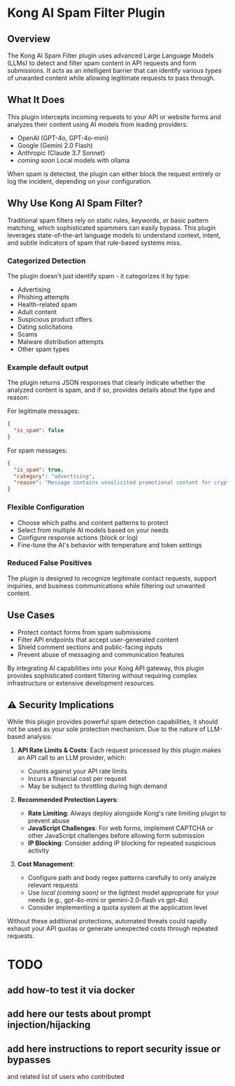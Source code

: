 # Kong AI Spam Filter Plugin

## Overview
The Kong AI Spam Filter plugin uses advanced Large Language Models (LLMs) to detect and filter spam content in API requests and form submissions. It acts as an intelligent barrier that can identify various types of unwanted content while allowing legitimate requests to pass through.

## What It Does
This plugin intercepts incoming requests to your API or website forms and analyzes their content using AI models from leading providers:

- OpenAI (GPT-4o, GPT-4o-mini)
- Google (Gemini 2.0 Flash)
- Anthropic (Claude 3.7 Sonnet)
- *coming soon* Local models with ollama

When spam is detected, the plugin can either block the request entirely or log the incident, depending on your configuration.

## Why Use Kong AI Spam Filter?
Traditional spam filters rely on static rules, keywords, or basic pattern matching, which sophisticated spammers can easily bypass. This plugin leverages state-of-the-art language models to understand context, intent, and subtle indicators of spam that rule-based systems miss.

### Categorized Detection
The plugin doesn't just identify spam - it categorizes it by type:
- Advertising
- Phishing attempts
- Health-related spam
- Adult content
- Suspicious product offers
- Dating solicitations
- Scams
- Malware distribution attempts
- Other spam types

### Example default output
The plugin returns JSON responses that clearly indicate whether the analyzed content is spam, and if so, provides details about the type and reason:

For legitimate messages:
```json
{
  "is_spam": false
}
```

For spam messages:
```json
{
  "is_spam": true,
  "category": "advertising",
  "reason": "Message contains unsolicited promotional content for cryptocurrency investment"
}
```

### Flexible Configuration
- Choose which paths and content patterns to protect
- Select from multiple AI models based on your needs
- Configure response actions (block or log)
- Fine-tune the AI's behavior with temperature and token settings

### Reduced False Positives
The plugin is designed to recognize legitimate contact requests, support inquiries, and business communications while filtering out unwanted content.

## Use Cases
- Protect contact forms from spam submissions
- Filter API endpoints that accept user-generated content
- Shield comment sections and public-facing inputs
- Prevent abuse of messaging and communication features

By integrating AI capabilities into your Kong API gateway, this plugin provides sophisticated content filtering without requiring complex infrastructure or extensive development resources.

## ⚠️ Security Implications
While this plugin provides powerful spam detection capabilities, it should not be used as your sole protection mechanism. Due to the nature of LLM-based analysis:

1. **API Rate Limits & Costs**: Each request processed by this plugin makes an API call to an LLM provider, which:
   - Counts against your API rate limits
   - Incurs a financial cost per request
   - May be subject to throttling during high demand

2. **Recommended Protection Layers**:
   - **Rate Limiting**: Always deploy alongside Kong's rate limiting plugin to prevent abuse
   - **JavaScript Challenges**: For web forms, implement CAPTCHA or other JavaScript challenges before allowing form submission
   - **IP Blocking**: Consider adding IP blocking for repeated suspicious activity

3. **Cost Management**:
   - Configure path and body regex patterns carefully to only analyze relevant requests
   - Use *local (coming soon)* or the lightest model appropriate for your needs (e.g., gpt-4o-mini or gemini-2.0-flash vs gpt-4o)
   - Consider implementing a quota system at the application level

Without these additional protections, automated threats could rapidly exhaust your API quotas or generate unexpected costs through repeated requests.

# TODO

## add how-to test it via docker

## add here our tests about prompt injection/hijacking

## add here instructions to report security issue or bypasses
and related list of users who contributed

